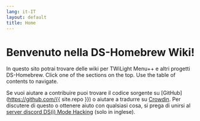 ```yaml
---
lang: it-IT
layout: default
title: Home
---
```


# Benvenuto nella DS-Homebrew Wiki!

In questo sito potrai trovare delle wiki per TWiLight Menu++ e altri progetti DS-Homebrew. Click one of the sections on the top. Use the table of contents to navigate.

Se vuoi aiutare a contribuire puoi trovare il codice sorgente su [GitHub](https://github.com/{{ site.repo }}) o aiutare a tradurre su [Crowdin](https://crowdin.com/project/ds-homebrew-wiki). Per discutere di questo o ottenere aiuto con qualsiasi cosa, si prega di unirsi al [server discord DS(i) Mode Hacking](https://ds-homebrew.com/discord) (solo in inglese).
